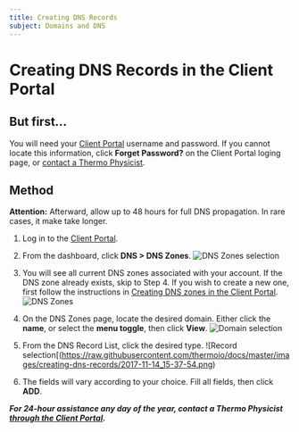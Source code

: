 ```yaml
---
title: Creating DNS Records
subject: Domains and DNS
---
```


# Creating DNS Records in the Client Portal

## But first...
You will need your [Client Portal](https://core.thermo.io/login/) username and password. If you cannot locate this information, click **Forget Password?** on the Client Portal loging page, or [contact a Thermo Physicist](mailto:physicists@thermo.io).

## Method

**Attention:** Afterward, allow up to 48 hours for full DNS propagation. In rare cases, it make take longer.

1. Log in to the [Client Portal](https://core.thermo.io/login/).
2. From the dashboard, click **DNS > DNS Zones**.
   ![DNS Zones selection](https://raw.githubusercontent.com/thermoio/docs/master/images/creating-dns-records/2017-11-14_15-17-48.png)
   
3. You will see all current DNS zones associated with your account. If the DNS zone already exists, skip to Step 4. If you wish to create a new one, first follow the instructions in [Creating DNS zones in the Client Portal](https://www.thermo.io/how-to/client-portal/creating-dns-zones). 
   ![DNS Zones](https://raw.githubusercontent.com/thermoio/docs/master/images/creating-dns-records/2017-11-14_15-35-12.png)

4. On the DNS Zones page, locate the desired domain. Either click the **name**, or select the **menu toggle**, then click **View**.
   ![Domain selection](https://raw.githubusercontent.com/thermoio/docs/master/images/creating-dns-records/2017-11-14_15-36-35.png)

5. From the DNS Record List, click the desired type.
   ![Record selection[(https://raw.githubusercontent.com/thermoio/docs/master/images/creating-dns-records/2017-11-14_15-37-54.png)
   
6. The fields will vary according to your choice. Fill all fields, then click **ADD**.
   
**_For 24-hour assistance any day of the year, contact a Thermo Physicist [through the Client Portal](https://core.thermo.io/login/)._**
